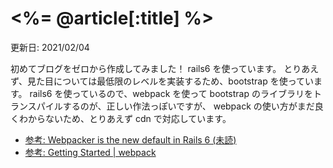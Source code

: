 # <%= @article[:title] %>
更新日: 2021/02/04

初めてブログをゼロから作成してみました！
rails6 を使っています。
とりあえず、見た目については最低限のレベルを実装するため、bootstrap を使っています。
rails6 を使っているので、webpack を使って bootstrap のライブラリをトランスパイルするのが、正しい作法っぽいですが、
webpack の使い方がまだ良くわからないため、とりあえず cdn で対応しています。

* [参考: Webpacker is the new default in Rails 6 (未読)](https://blog.saeloun.com/2020/01/15/rails-6-adds-webpacker-as-default-js-compiler.html)
* [参考: Getting Started | webpack](https://webpack.js.org/guides/getting-started/)